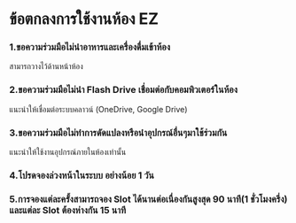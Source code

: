 # ข้อตกลงการใช้งานห้อง EZ

### 1.ขอความร่วมมือไม่นำอาหารและเครื่องดื่มเข้าห้อง

สามารถวางไว้ด้านหน้าห้อง

### 2.ขอความร่วมมือไม่นำ Flash Drive เชื่อมต่อกับคอมพิวเตอร์ในห้อง

แนะนำให้เชื่อมต่อระบบคลาวน์ (OneDrive, Google Drive)

### 3.ขอความร่วมมือไม่ทำการดัดแปลงหรือนำอุปกรณ์อื่นๆมาใช้ร่วมกัน

แนะนำให้ใช้งานอุปกรณ์ภายในห้องเท่านั้น

### 4.โปรดจองล่วงหน้าในระบบ อย่างน้อย 1 วัน&#x20;

### 5.การจองแต่ละครั้งสามารถจอง Slot ได้นานต่อเนื่องกันสูงสุด 90 นาที(1 ชั่วโมงครึ่ง) และแต่ละ Slot ต้องห่างกัน 15 นาที

###
